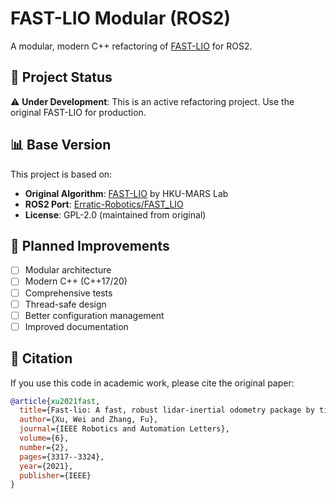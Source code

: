 # FAST-LIO Modular (ROS2)

A modular, modern C++ refactoring of [FAST-LIO](https://github.com/hku-mars/FAST_LIO) for ROS2.

## 🎯 Project Status

⚠️ **Under Development**: This is an active refactoring project. Use the original FAST-LIO for production.

## 📊 Base Version

This project is based on:

- **Original Algorithm**: [FAST-LIO](https://github.com/hku-mars/FAST_LIO) by HKU-MARS Lab
- **ROS2 Port**: [Erratic-Robotics/FAST_LIO](https://github.com/Erratic-Robotics/FAST_LIO)
- **License**: GPL-2.0 (maintained from original)

## 🚀 Planned Improvements

- [ ] Modular architecture
- [ ] Modern C++ (C++17/20)
- [ ] Comprehensive tests
- [ ] Thread-safe design
- [ ] Better configuration management
- [ ] Improved documentation

## 📖 Citation

If you use this code in academic work, please cite the original paper:

```bibtex
@article{xu2021fast,
  title={Fast-lio: A fast, robust lidar-inertial odometry package by tightly-coupled iterated kalman filter},
  author={Xu, Wei and Zhang, Fu},
  journal={IEEE Robotics and Automation Letters},
  volume={6},
  number={2},
  pages={3317--3324},
  year={2021},
  publisher={IEEE}
}
```
